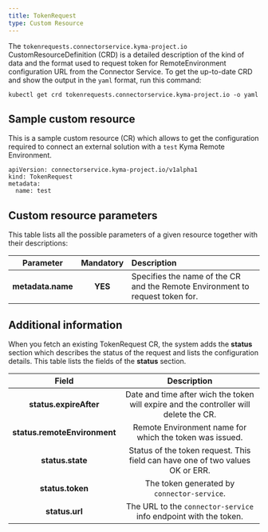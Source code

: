 ```yaml
---
title: TokenRequest
type: Custom Resource
---
```


The `tokenrequests.connectorservice.kyma-project.io` CustomResourceDefinition (CRD) is a detailed description of the kind of data and the format used to request token for RemoteEnvironment configuration URL from the Connector Service. To get the up-to-date CRD and show the output in the `yaml` format, run this command:

```
kubectl get crd tokenrequests.connectorservice.kyma-project.io -o yaml
```

## Sample custom resource

This is a sample custom resource (CR) which allows to get the configuration required to connect an external solution with a `test` Kyma Remote Environment.

```
apiVersion: connectorservice.kyma-project.io/v1alpha1
kind: TokenRequest
metadata:
  name: test
```

## Custom resource parameters

This table lists all the possible parameters of a given resource together with their descriptions:

| Parameter   |      Mandatory      |  Description |
|:----------:|:-------------:|:------|
| **metadata.name** |    **YES**   | Specifies the name of the CR and the Remote Environment to request token for. |


## Additional information

When you fetch an existing TokenRequest CR, the system adds the **status** section which describes the status of the request and lists the configuration details. This table lists the fields of the **status** section.

| Field   |  Description |
|:----------:|:-------------:|
| **status.expireAfter** | Date and time after wich the token will expire and the controller will delete the CR. |
| **status.remoteEnvironment** | Remote Environment name for which the token was issued. |
| **status.state** | Status of the token request. This field can have one of two values OK or ERR. |
| **status.token** | The token generated by `connector-service`. |
| **status.url** | The URL to the `connector-service` info endpoint with the token. |
